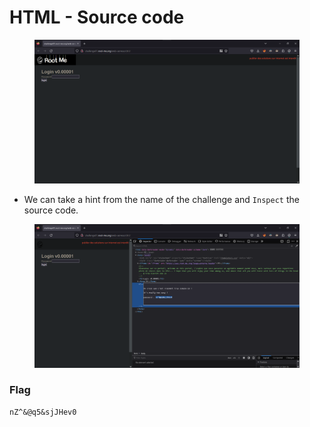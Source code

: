 # HTML - Source code

<figure><img src="../../.gitbook/assets/1 (53).png" alt=""><figcaption></figcaption></figure>

* We can take a hint from the name of the challenge and `Inspect` the source code.

<figure><img src="../../.gitbook/assets/2 (51).png" alt=""><figcaption></figcaption></figure>

### Flag

```
nZ^&@q5&sjJHev0
```
